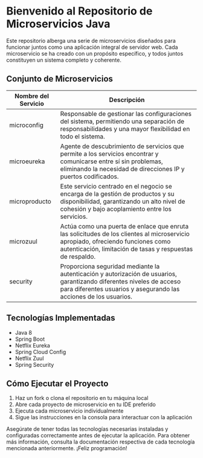 <h1>Bienvenido al Repositorio de Microservicios Java</h1>
<p>Este repositorio alberga una serie de microservicios diseñados para funcionar juntos como una aplicación integral de servidor web. Cada microservicio se ha creado con un propósito específico, y todos juntos constituyen un sistema completo y coherente.</p>
<h2>Conjunto de Microservicios</h2>
<table>
	<thead>
		<tr>
			<th>Nombre del Servicio</th>
			<th>Descripción</th>
		</tr>
	</thead>
	<tbody>
		<tr>
			<td>microconfig</td>
			<td>Responsable de gestionar las configuraciones del sistema, permitiendo una separación de responsabilidades y una mayor flexibilidad en todo el sistema.</td>
		</tr>
		<tr>
			<td>microeureka</td>
			<td>Agente de descubrimiento de servicios que permite a los servicios encontrar y comunicarse entre sí sin problemas, eliminando la necesidad de direcciones IP y puertos codificados.</td>
		</tr>
		<tr>
			<td>microproducto</td>
			<td>Este servicio centrado en el negocio se encarga de la gestión de productos y su disponibilidad, garantizando un alto nivel de cohesión y bajo acoplamiento entre los servicios.</td>
		</tr>
		<tr>
			<td>microzuul</td>
			<td>Actúa como una puerta de enlace que enruta las solicitudes de los clientes al microservicio apropiado, ofreciendo funciones como autenticación, limitación de tasas y respuestas de respaldo.</td>
		</tr>
		<tr>
			<td>security</td>
			<td>Proporciona seguridad mediante la autenticación y autorización de usuarios, garantizando diferentes niveles de acceso para diferentes usuarios y asegurando las acciones de los usuarios.</td>
		</tr>
	</tbody>
</table>
<h2>Tecnologías Implementadas</h2>
<ul>
	<li>Java 8</li>
	<li>Spring Boot</li>
	<li>Netflix Eureka</li>
	<li>Spring Cloud Config</li>
	<li>Netflix Zuul</li>
	<li>Spring Security</li>
</ul>
<h2>Cómo Ejecutar el Proyecto</h2>
<ol>
	<li>Haz un fork o clona el repositorio en tu máquina local</li>
	<li>Abre cada proyecto de microservicio en tu IDE preferido</li>
	<li>Ejecuta cada microservicio individualmente</li>
	<li>Sigue las instrucciones en la consola para interactuar con la aplicación</li>
</ol>
<p>Asegúrate de tener todas las tecnologías necesarias instaladas y configuradas correctamente antes de ejecutar la aplicación. Para obtener más información, consulta la documentación respectiva de cada tecnología mencionada anteriormente. ¡Feliz programación!</p>
